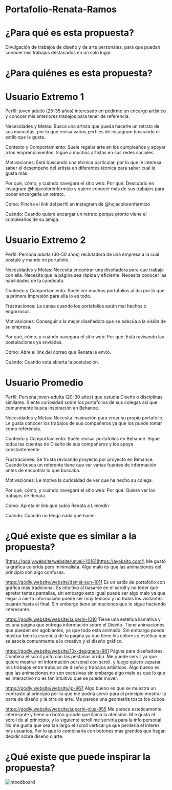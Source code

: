 # Portafolio-Renata-Ramos
# ¿Para qué es esta propuesta? 
Divulgación de trabajos de diseño y de arte personales, para que puedan conocer mis trabajos destacados en un solo lugar. 






# ¿Para quiénes es esta propuesta? 
# Usuario Extremo 1
Perfil: joven adulto (25-35 años) interesado en pedirme un encargo artístico y conocer mis anteriores trabajos para tener de referencia.

Necesidades y Metas: Busca una artista que pueda hacerle un retrato de sus mascotas, por lo que revisa varios perfiles de instagram buscando el estilo que le gusta.

Contexto y Comportamiento: Suele regalar arte en los cumpleaños y apoyar a los emprendimientos. Sigue a muchos artistas en sus redes sociales. 

Motivaciones: Está buscando una técnica particular, por lo que le interesa saber el desempeño del artista en diferentes técnica para saber cual le gusta más.

Por qué, cómo, y cuándo navegará el sitio web:
Por qué: Descubrio en instagram @hojacolorenfermizo y quiere conocer más de sus trabajos para poder encargarle un retrato.

Cómo:  Pincha el link del perfil en instagram de @hojacolorenfermizo

Cuándo: Cuando quiere encargar un retrato porque pronto viene el cumpleaños de su amiga.

# Usuario Extremo 2
Perfil: Persona adulta (30-50 años) reclutadora de una empresa a la cual postulé y mande mi portafolio.

Necesidades y Metas: Necesita encontrar una diseñadora para que trabaje con ella. Necesita que la página sea rápida y eficiente. Necesita conocer las habilidades de la candidata.

Contexto y Comportamiento: Suele ver muchos portafolios al día por lo que la primera impresión para ella lo es todo. 

Frustraciones: La cansa cuando los portafolios están mal hechos o engorrosos.

Motivaciones: Conseguir a la mejor diseñadora que se adecúa a la visión de su empresa.

Por qué, cómo, y cuándo navegará el sitio web:
Por qué: Está revisando las postulaciones ya enviadas.

Cómo: Abre el link del correo que Renata le envío.

Cuándo: Cuando está abierta la postulación.

# Usuario Promedio
Perfil: Persona joven-adulta (20-30 años) que estudia Diseño o disciplinas similares. Siente curiosidad sobre los portafolios de sus colegas así que comunmente busca inspiración en Behance.

Necesidades y Metas: Necesita inspiración para crear su propio portafolio. Le gusta conocer los trabajos de sus compañeros ya que los puede tomar como referencia.

Contexto y Comportamiento: Suele revisar portafolios en Behance. Sigue todas las cuentas de Diseño de sus compañeros y los apoya constantemente.

Frustraciones: Se frusta revisando proyecto por proyecto en Behance. Cuando busca un referente tiene que ver varias fuentes de información antes de encontrar lo que buscaba.

Motivaciones: Le motiva la curiosidad de ver que ha hecho su colega. 

Por qué, cómo, y cuándo navegará el sitio web:
Por qué: Quiere ver los trabajos de Renata.

Cómo: Apreta el link que subió Renata a LinkedIn

Cuándo: Cuando no tenga nada que hacer.

# ¿Qué existe que es similar a la propuesta? 
[https://godly.website/website/unveil-1016](https://ayakaito.com/)
Me gustó la gráfica colorida pero minimalista. Algo malo es que las animaciones del principio son algo confusas.

https://godly.website/website/daniel-sun-1011
Es un estilo de portafolio con gráfica más tradicional. Es intuitivo al basarse en el scroll y no tener que apretar tantas pantallas, sin embargo esto igual puede ser algo malo ya que llegar a cierta información puede ser muy tedioso y no todos los visitantes bajarán hasta el final. Sin embargo tiene animaciones que lo sigue haciendo interesante.

https://godly.website/website/superhi-1010
Tiene una estética llamativa y es una página que entrega información sobre el Diseño. Tiene animaciones que pueden ser agobiantes, ya que todo está animado. Sin embargo puede mostrar bien la escencia de la página ya que tiene los colores y estética que se asocia comunmente a lo creativo y el diseño gráfico.

https://godly.website/website/10x-designers-981
Página para diseñadores. Combina el scroll junto con las pestañas arriba. Me puede servir ya que quiero mostrar mi información personal con scroll. y luego quiero separar mis trabajos entre trabajos de diseño y trabajos artisticos. Algo bueno es que las animaciones no son excesivas sin embargo algo malo es que lo que es interactivo no es tan intuitivo que se puede mover.

https://godly.website/website/jp-967
Algo bueno es que se muestra un contraste al principio por lo que  me podría servir para al principio mostrar la parte de diseño y la otra de arte. Me parece una geometría tosca los cubos.

https://godly.website/website/superhi-plus-955
Me parece esteticamente interesante y tiene un botón grande que llama la atención. M e gusta el scroll de al prinicipio, y lo siguiente scroll me serviría para la info personal. No me gusta que sea tan largo el scroll vertical ya que perdería el interes mis usuarios. Por lo que lo combinaria con botones mas grandes que hagan decidir sobre diseño o arte.

# ¿Qué existe que puede inspirar la propuesta?
![moodboard](https://github.com/user-attachments/assets/b9366088-d48e-44a6-a407-48fe53df4026)
